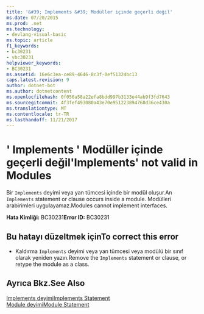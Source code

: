 ```yaml
---
title: '&#39; Implements &#39; Modüller içinde geçerli değil'
ms.date: 07/20/2015
ms.prod: .net
ms.technology:
- devlang-visual-basic
ms.topic: article
f1_keywords:
- bc30231
- vbc30231
helpviewer_keywords:
- BC30231
ms.assetid: 16e6c3ea-ce89-4646-8c3f-0ef51324bc13
caps.latest.revision: 9
author: dotnet-bot
ms.author: dotnetcontent
ms.openlocfilehash: 0f056a58a22efa8bdd997b3133e44ab9f3fd7643
ms.sourcegitcommit: 4f3fef493080a43e70e951223894768d36ce430a
ms.translationtype: MT
ms.contentlocale: tr-TR
ms.lasthandoff: 11/21/2017
---
```

# <a name="39implements39-not-valid-in-modules"></a><span data-ttu-id="0f43b-102">&#39; Implements &#39; Modüller içinde geçerli değil</span><span class="sxs-lookup"><span data-stu-id="0f43b-102">&#39;Implements&#39; not valid in Modules</span></span>
<span data-ttu-id="0f43b-103">Bir `Implements` deyimi veya yan tümcesi içinde bir modül oluşur.</span><span class="sxs-lookup"><span data-stu-id="0f43b-103">An `Implements` statement or clause occurs inside a module.</span></span> <span data-ttu-id="0f43b-104">Modülleri arabirimleri uygulayamaz.</span><span class="sxs-lookup"><span data-stu-id="0f43b-104">Modules cannot implement interfaces.</span></span>  
  
 <span data-ttu-id="0f43b-105">**Hata Kimliği:** BC30231</span><span class="sxs-lookup"><span data-stu-id="0f43b-105">**Error ID:** BC30231</span></span>  
  
## <a name="to-correct-this-error"></a><span data-ttu-id="0f43b-106">Bu hatayı düzeltmek için</span><span class="sxs-lookup"><span data-stu-id="0f43b-106">To correct this error</span></span>  
  
-   <span data-ttu-id="0f43b-107">Kaldırma `Implements` deyimi veya yan tümcesi veya modülü bir sınıf olarak yeniden yazın.</span><span class="sxs-lookup"><span data-stu-id="0f43b-107">Remove the `Implements` statement or clause, or retype the module as a class.</span></span>  
  
## <a name="see-also"></a><span data-ttu-id="0f43b-108">Ayrıca Bkz.</span><span class="sxs-lookup"><span data-stu-id="0f43b-108">See Also</span></span>  
 [<span data-ttu-id="0f43b-109">Implements deyimi</span><span class="sxs-lookup"><span data-stu-id="0f43b-109">Implements Statement</span></span>](../../visual-basic/language-reference/statements/implements-statement.md)  
 [<span data-ttu-id="0f43b-110">Module deyimi</span><span class="sxs-lookup"><span data-stu-id="0f43b-110">Module Statement</span></span>](../../visual-basic/language-reference/statements/module-statement.md)
